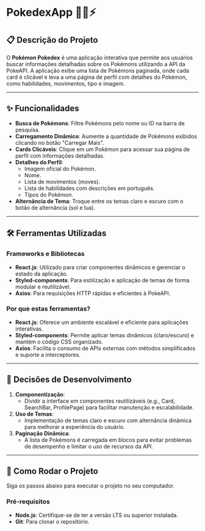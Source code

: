 # PokedexApp 🕵️‍♂️⚡

## 📋 Descrição do Projeto
O **Pokémon Pokedex** é uma aplicação interativa que permite aos usuários buscar informações detalhadas sobre os Pokémons utilizando a API da PokeAPI. A aplicação exibe uma lista de Pokémons paginada, onde cada card é clicável e leva a uma página de perfil com detalhes do Pokémon, como habilidades, movimentos, tipo e imagem.

---

## ✨ Funcionalidades
- **Busca de Pokémons**: Filtre Pokémons pelo nome ou ID na barra de pesquisa.
- **Carregamento Dinâmico**: Aumente a quantidade de Pokémons exibidos clicando no botão "Carregar Mais".
- **Cards Clicáveis**: Clique em um Pokémon para acessar sua página de perfil com informações detalhadas.
- **Detalhes do Perfil**:
  - Imagem oficial do Pokémon.
  - Nome.
  - Lista de movimentos (moves).
  - Lista de habilidades com descrições em português.
  - Tipos do Pokémon.
- **Alternância de Tema**: Troque entre os temas claro e escuro com o botão de alternância (sol e lua).

---

## 🛠️ Ferramentas Utilizadas
### **Frameworks e Bibliotecas**
- **React.js**: Utilizado para criar componentes dinâmicos e gerenciar o estado da aplicação.
- **Styled-components**: Para estilização e aplicação de temas de forma modular e reutilizável.
- **Axios**: Para requisições HTTP rápidas e eficientes à PokeAPI.

### **Por que estas ferramentas?**
- **React.js**: Oferece um ambiente escalável e eficiente para aplicações interativas.
- **Styled-components**: Permite aplicar temas dinâmicos (claro/escuro) e mantém o código CSS organizado.
- **Axios**: Facilita o consumo de APIs externas com métodos simplificados e suporte a interceptores.

---

## 🤔 Decisões de Desenvolvimento
1. **Componentização**:
   - Dividir a interface em componentes reutilizáveis (e.g., Card, SearchBar, ProfilePage) para facilitar manutenção e escalabilidade.
2. **Uso de Temas**:
   - Implementação de temas claro e escuro com alternância dinâmica para melhorar a experiência do usuário.
3. **Paginação Dinâmica**:
   - A lista de Pokémons é carregada em blocos para evitar problemas de desempenho e limitar o uso de recursos da API.


---

## 🚀 Como Rodar o Projeto
Siga os passos abaixo para executar o projeto no seu computador.

### **Pré-requisitos**
- **Node.js**: Certifique-se de ter a versão LTS ou superior instalada.
- **Git**: Para clonar o repositório.


